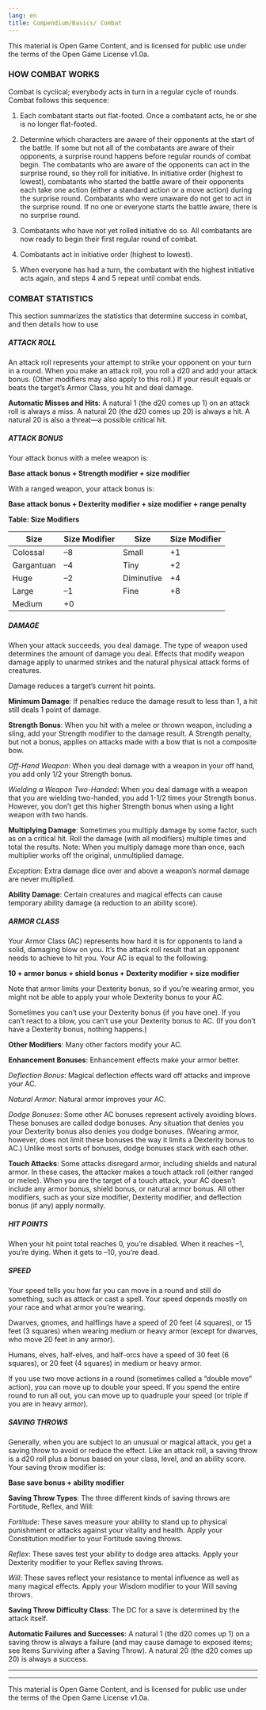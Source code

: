 ```yaml
---
lang: en
title: Compendium/Basics/ Combat
---
```


This material is Open Game Content, and is licensed for public use under
the terms of the Open Game License v1.0a.

### HOW COMBAT WORKS



Combat is cyclical; everybody acts in turn in a regular cycle of rounds. Combat follows this sequence:

1. Each combatant starts out flat-footed. Once a combatant acts, he or she is no longer flat-footed.
    
2. Determine which characters are aware of their opponents at the start of the battle. If some but not all of the combatants are aware of their opponents, a surprise round happens before regular rounds of combat begin. The combatants who are aware of the opponents can act in the surprise round, so they roll for initiative. In initiative order (highest to lowest), combatants who started the battle aware of their opponents each take one action (either a standard action or a move action) during the surprise round. Combatants who were unaware do not get to act in the surprise round. If no one or everyone starts the battle aware, there is no surprise round.
    
3. Combatants who have not yet rolled initiative do so. All combatants are now ready to begin their first regular round of combat.
    
4. Combatants act in initiative order (highest to lowest).
    
5. When everyone has had a turn, the combatant with the highest initiative acts again, and steps 4 and 5 repeat until combat ends.
    

### COMBAT STATISTICS

This section summarizes the statistics that determine success in combat, and then details how to use

##### ATTACK ROLL

An attack roll represents your attempt to strike your opponent on your turn in a round. When you make an attack roll, you roll a d20 and add your attack bonus. (Other modifiers may also apply to this roll.) If your result equals or beats the target’s Armor Class, you hit and deal damage.

**Automatic Misses and Hits**: A natural 1 (the d20 comes up 1) on an attack roll is always a miss. A natural 20 (the d20 comes up 20) is always a hit. A natural 20 is also a threat—a possible critical hit.

##### ATTACK BONUS

Your attack bonus with a melee weapon is:

**Base attack bonus + Strength modifier + size modifier**

With a ranged weapon, your attack bonus is:

**Base attack bonus + Dexterity modifier + size modifier + range penalty**

  

**Table: Size Modifiers**

|Size|Size Modifier|Size|Size Modifier|
|---|---|---|---|
|Colossal|–8|Small|+1|
|Gargantuan|–4|Tiny|+2|
|Huge|–2|Diminutive|+4|
|Large|–1|Fine|+8|
|Medium|+0|||

##### DAMAGE

When your attack succeeds, you deal damage. The type of weapon used determines the amount of damage you deal. Effects that modify weapon damage apply to unarmed strikes and the natural physical attack forms of creatures.

Damage reduces a target’s current hit points.

**Minimum Damage**: If penalties reduce the damage result to less than 1, a hit still deals 1 point of damage.

**Strength Bonus**: When you hit with a melee or thrown weapon, including a sling, add your Strength modifier to the damage result. A Strength penalty, but not a bonus, applies on attacks made with a bow that is not a composite bow.

_Off-Hand Weapon_: When you deal damage with a weapon in your off hand, you add only 1/2 your Strength bonus.

_Wielding a Weapon Two-Handed_: When you deal damage with a weapon that you are wielding two-handed, you add 1-1/2 times your Strength bonus. However, you don’t get this higher Strength bonus when using a light weapon with two hands.

**Multiplying Damage**: Sometimes you multiply damage by some factor, such as on a critical hit. Roll the damage (with all modifiers) multiple times and total the results. Note: When you multiply damage more than once, each multiplier works off the original, unmultiplied damage.

_Exception_: Extra damage dice over and above a weapon’s normal damage are never multiplied.

**Ability Damage**: Certain creatures and magical effects can cause temporary ability damage (a reduction to an ability score).

##### ARMOR CLASS

Your Armor Class (AC) represents how hard it is for opponents to land a solid, damaging blow on you. It’s the attack roll result that an opponent needs to achieve to hit you. Your AC is equal to the following:

**10 + armor bonus + shield bonus + Dexterity modifier + size modifier**

Note that armor limits your Dexterity bonus, so if you’re wearing armor, you might not be able to apply your whole Dexterity bonus to your AC.

Sometimes you can’t use your Dexterity bonus (if you have one). If you can’t react to a blow, you can’t use your Dexterity bonus to AC. (If you don’t have a Dexterity bonus, nothing happens.)

**Other Modifiers**: Many other factors modify your AC.

**Enhancement Bonuses**: Enhancement effects make your armor better.

_Deflection Bonus_: Magical deflection effects ward off attacks and improve your AC.

_Natural Armor_: Natural armor improves your AC.

_Dodge Bonuses_: Some other AC bonuses represent actively avoiding blows. These bonuses are called dodge bonuses. Any situation that denies you your Dexterity bonus also denies you dodge bonuses. (Wearing armor, however, does not limit these bonuses the way it limits a Dexterity bonus to AC.) Unlike most sorts of bonuses, dodge bonuses stack with each other.

**Touch Attacks**: Some attacks disregard armor, including shields and natural armor. In these cases, the attacker makes a touch attack roll (either ranged or melee). When you are the target of a touch attack, your AC doesn’t include any armor bonus, shield bonus, or natural armor bonus. All other modifiers, such as your size modifier, Dexterity modifier, and deflection bonus (if any) apply normally.

##### HIT POINTS

When your hit point total reaches 0, you’re disabled. When it reaches –1, you’re dying. When it gets to –10, you’re dead.

##### SPEED

Your speed tells you how far you can move in a round and still do something, such as attack or cast a spell. Your speed depends mostly on your race and what armor you’re wearing.

Dwarves, gnomes, and halflings have a speed of 20 feet (4 squares), or 15 feet (3 squares) when wearing medium or heavy armor (except for dwarves, who move 20 feet in any armor).

Humans, elves, half-elves, and half-orcs have a speed of 30 feet (6 squares), or 20 feet (4 squares) in medium or heavy armor.

If you use two move actions in a round (sometimes called a “double move” action), you can move up to double your speed. If you spend the entire round to run all out, you can move up to quadruple your speed (or triple if you are in heavy armor).

##### SAVING THROWS

Generally, when you are subject to an unusual or magical attack, you get a saving throw to avoid or reduce the effect. Like an attack roll, a saving throw is a d20 roll plus a bonus based on your class, level, and an ability score. Your saving throw modifier is:

**Base save bonus + ability modifier**

**Saving Throw Types**: The three different kinds of saving throws are Fortitude, Reflex, and Will:

_Fortitude_: These saves measure your ability to stand up to physical punishment or attacks against your vitality and health. Apply your Constitution modifier to your Fortitude saving throws.

_Reflex_: These saves test your ability to dodge area attacks. Apply your Dexterity modifier to your Reflex saving throws.

_Will_: These saves reflect your resistance to mental influence as well as many magical effects. Apply your Wisdom modifier to your Will saving throws.

**Saving Throw Difficulty Class**: The DC for a save is determined by the attack itself.

**Automatic Failures and Successes**: A natural 1 (the d20 comes up 1) on a saving throw is always a failure (and may cause damage to exposed items; see Items Surviving after a Saving Throw). A natural 20 (the d20 comes up 20) is always a success.

---

---

This material is Open Game Content, and is licensed for public use under
the terms of the Open Game License v1.0a.
